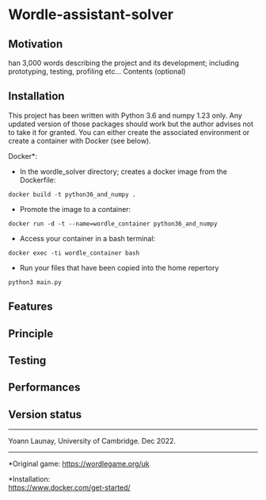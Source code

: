 #  Wordle-assistant-solver #

Motivation
----------
han 3,000 words describing the project and its development; including prototyping, testing, profiling etc...
Contents (optional)

Installation
------------
This project has been written with Python 3.6 and numpy 1.23 only. Any updated version of those packages should work but the author advises not to take it for granted.
You can either create the associated environment or create a container with Docker (see below).

Docker*:
- In the wordle_solver directory; creates a docker image from the Dockerfile:
```
docker build -t python36_and_numpy . 
```
- Promote the image to a container:
```
docker run -d -t --name=wordle_container python36_and_numpy 
```
- Access your container in a bash terminal:
```
docker exec -ti wordle_container bash
```
- Run your files that have been copied into the home repertory
```
python3 main.py
```
Features
--------

Principle
---------

Testing
-------

Performances
------------

Version status
--------------

--------------------------------------------------------------------------------

Yoann Launay, University of Cambridge.
Dec 2022.

--------------------------------------------------------------------------------
*Original game:
https://wordlegame.org/uk

*Installation:  
https://www.docker.com/get-started/